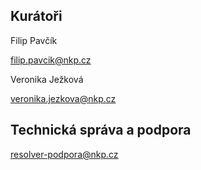 ## Kurátoři

Filip Pavčík

filip.pavcik@nkp.cz

Veronika Ježková

veronika.jezkova@nkp.cz

## Technická správa a podpora

resolver-podpora@nkp.cz
